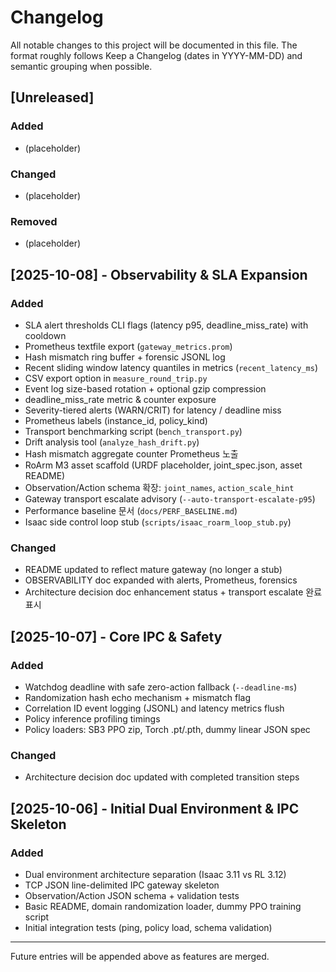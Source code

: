 # Changelog

All notable changes to this project will be documented in this file.
The format roughly follows Keep a Changelog (dates in YYYY-MM-DD) and semantic grouping when possible.

## [Unreleased]
### Added
- (placeholder)
### Changed
- (placeholder)
### Removed
- (placeholder)

## [2025-10-08] - Observability & SLA Expansion
### Added
- SLA alert thresholds CLI flags (latency p95, deadline_miss_rate) with cooldown
- Prometheus textfile export (`gateway_metrics.prom`)
- Hash mismatch ring buffer + forensic JSONL log
- Recent sliding window latency quantiles in metrics (`recent_latency_ms`)
- CSV export option in `measure_round_trip.py`
- Event log size-based rotation + optional gzip compression
- deadline_miss_rate metric & counter exposure
- Severity-tiered alerts (WARN/CRIT) for latency / deadline miss
- Prometheus labels (instance_id, policy_kind)
- Transport benchmarking script (`bench_transport.py`)
- Drift analysis tool (`analyze_hash_drift.py`)
- Hash mismatch aggregate counter Prometheus 노출
- RoArm M3 asset scaffold (URDF placeholder, joint_spec.json, asset README)
- Observation/Action schema 확장: `joint_names`, `action_scale_hint`
- Gateway transport escalate advisory (`--auto-transport-escalate-p95`)
- Performance baseline 문서 (`docs/PERF_BASELINE.md`)
- Isaac side control loop stub (`scripts/isaac_roarm_loop_stub.py`)

### Changed
- README updated to reflect mature gateway (no longer a stub)
- OBSERVABILITY doc expanded with alerts, Prometheus, forensics
- Architecture decision doc enhancement status + transport escalate 완료 표시

## [2025-10-07] - Core IPC & Safety
### Added
- Watchdog deadline with safe zero-action fallback (`--deadline-ms`)
- Randomization hash echo mechanism + mismatch flag
- Correlation ID event logging (JSONL) and latency metrics flush
- Policy inference profiling timings
- Policy loaders: SB3 PPO zip, Torch .pt/.pth, dummy linear JSON spec

### Changed
- Architecture decision doc updated with completed transition steps

## [2025-10-06] - Initial Dual Environment & IPC Skeleton
### Added
- Dual environment architecture separation (Isaac 3.11 vs RL 3.12)
- TCP JSON line-delimited IPC gateway skeleton
- Observation/Action JSON schema + validation tests
- Basic README, domain randomization loader, dummy PPO training script
- Initial integration tests (ping, policy load, schema validation)

---
Future entries will be appended above as features are merged.
